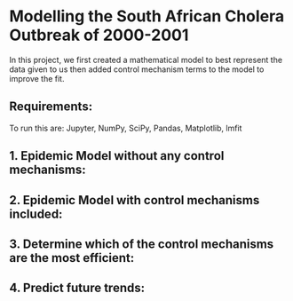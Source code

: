 # Modelling the South African Cholera Outbreak of 2000-2001

In this project, we first created a mathematical model to best represent the data given to us then added control mechanism terms to the model to improve the fit.

## Requirements:
To run this are: Jupyter, NumPy, SciPy, Pandas, Matplotlib, lmfit

## 1. Epidemic Model without any control mechanisms:


## 2. Epidemic Model with control mechanisms included:


## 3. Determine which of the control mechanisms are the most efficient:


## 4. Predict future trends:
